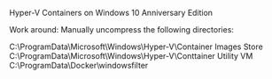 ﻿Hyper-V Containers on Windows 10 Anniversary Edition

Work around:
Manually uncompress the following directories:

C:\ProgramData\Microsoft\Windows\Hyper-V\Container Images Store
C:\ProgramData\Microsoft\Windows\Hyper-V\Conttainer Utility VM
C:\ProgramData\Docker\windowsfilter
